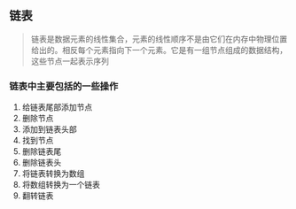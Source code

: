 ## 链表
> 链表是数据元素的线性集合，元素的线性顺序不是由它们在内存中物理位置给出的。相反每个元素指向下一个元素。它是有一组节点组成的数据结构，这些节点一起表示序列

### 链表中主要包括的一些操作

1. 给链表尾部添加节点
2. 删除节点
3. 添加到链表头部
4. 找到节点
5. 删除链表尾
6. 删除链表头
7. 将链表转换为数组
8. 将数组转换为一个链表
9. 翻转链表
